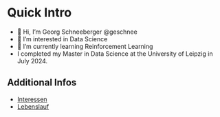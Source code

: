 # Quick Intro

- 👋 Hi, I’m Georg Schneeberger @geschnee
- 👀 I’m interested in Data Science
- 🌱 I’m currently learning Reinforcement Learning
- I completed my Master in Data Science at the University of Leipzig in July 2024.


## Additional Infos
* [Interessen](./interessen.md)
* [Lebenslauf](./lebenslauf.md)
